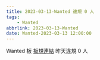 ```yaml
---
title: 2023-03-13-Wanted 違規 0 人
tags:
    - Wanted
abbrlink: 2023-03-13-Wanted
date: Wanted-2023-03-13 12:00:00
---
```

Wanted 板 [板規連結](https://www.ptt.cc/bbs/Wanted/M.1608829773.A.D3B.html)
昨天違規 0 人
